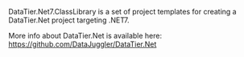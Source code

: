 ﻿DataTier.Net7.ClassLibrary is a set of project templates for creating a DataTier.Net project targeting .NET7.

More info about DataTier.Net is available here:
https://github.com/DataJuggler/DataTier.Net
